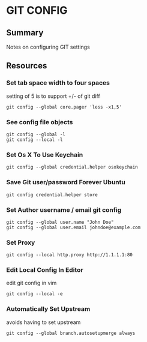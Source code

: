 # GIT CONFIG

## Summary

Notes on configuring GIT settings

## Resources

### Set tab space width to four spaces

setting of 5 is to support +/- of git diff

```console
git config --global core.pager 'less -x1,5'
```

### See config file objects

```console
git config --global -l
git config --local -l
```

### Set Os X To Use Keychain

```console
git config --global credential.helper osxkeychain
```

### Save Git user/password Forever Ubuntu

```console
git config credential.helper store
```

### Set Author username / email git config

```console
git config --global user.name "John Doe"
git config --global user.email johndoe@example.com
```

### Set Proxy

```console
git config --local http.proxy http://1.1.1.1:80
```

### Edit Local Config In Editor
edit git config in vim

```console
git config --local -e
```

### Automatically Set Upstream
avoids having to set upstream

```console
git config --global branch.autosetupmerge always
```

